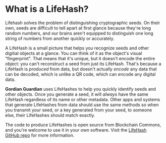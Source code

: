 # What is a LifeHash?

Lifehash solves the problem of distinguishing cryptographic seeds. On their own, seeds are difficult to tell apart at first glance because they're long random numbers, and our brains aren't equipped to distinguish one long string of numbers from another quickly or accurately.

A LifeHash is a small picture that helps you recognize seeds and other digitial objects at a glance. You can think of it as the object's visual "fingerprint". That means that it's unique, but it doesn't encode the entire object: you can't reconstruct a seed from just its LifeHash. That's because a LifeHash is *produced* from data, but doesn't actually *encode* any data that can be decoded, which is unlike a QR code, which can encode any digital data.

**Gordian Guardian** uses LifeHashes to help you quickly identify seeds and other objects. Once you generate a seed, it will *always* have the same LifeHash regardless of its name or other metadata. Other apps and systems that generate LifeHashes from data should use the same methods so when you transmit your seed, or a key generated from your seed, to someone else, their LifeHashes should match exactly.

The code to produce LifeHashes is open source from Blockchain Commons, and you're welcome to use it in your own software. Visit the [LifeHash GitHub repo](https://github.com/BlockchainCommons/bc-lifehash) for more information.
